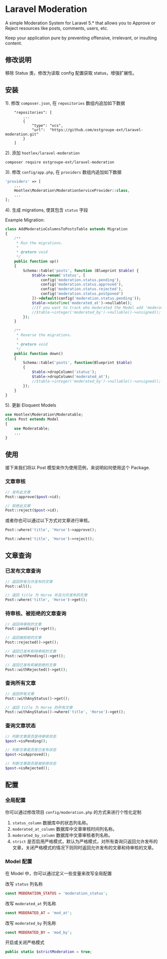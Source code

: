 # Laravel Moderation

A simple Moderation System for Laravel 5.* that allows you to Approve or Reject resources like posts, comments, users, etc.

Keep your application pure by preventing offensive, irrelevant, or insulting content.

## 修改说明

移除 Status 类，修改为读取 config 配置获取 status，增强扩展性。

## 安装

1). 修改 `composer.json`, 在 `repositories` 数组内追加如下数据

```
    "repositories": [
        ...
        {
            "type": "vcs",
            "url":  "https://github.com/estgroupe-ext/laravel-moderation.git"
        }
    ]
```

2). 添加 `hootlex/laravel-moderation`

```shell
composer require estgroupe-ext/laravel-moderation
```

3). 修改 `config/app.php`, 在 `providers` 数组内追加如下数据

```php
'providers' => [
    ...
    Hootlex\Moderation\ModerationServiceProvider::class,
    ...
];
```

4). 生成 migrations, 使其包含 `status` 字段

Example Migration:
```php
class AddModeratioColumnsToPostsTable extends Migration
{
    /**
     * Run the migrations.
     *
     * @return void
     */
    public function up()
    {
        Schema::table('posts', function (Blueprint $table) {
            $table->enum('status', [
                config('moderation.status.pending'),
                config('moderation.status.approved'),
                config('moderation.status.rejected'),
                config('moderation.status.postponed')
            ])->default(config('moderation.status.pending'));
            $table->dateTime('moderated_at')->nullable();
            //If you want to track who moderated the Model add 'moderated_by' too.
            //$table->integer('moderated_by')->nullable()->unsigned();
        });
    }

    /**
     * Reverse the migrations.
     *
     * @return void
     */
    public function down()
    {
        Schema::table('posts', function(Blueprint $table)
        {
            $table->dropColumn('status');
            $table->dropColumn('moderated_at');
            //$table->integer('moderated_by')->nullable()->unsigned();
        });
    }
}
```

5). 更新 Eloquent Models

```php
use Hootlex\Moderation\Moderatable;
class Post extends Model
{
    use Moderatable;
    ...
}
```

## 使用

接下来我们将以 Post 模型来作为使用范例，来说明如何使用这个 Package.

### 文章审核

```php
// 发布此文章
Post::approve($post->id);

// 拒绝此文章
Post::reject($post->id);
```

或者你也可以通过以下方式对文章进行审核。

```php
Post::where('title', 'Horse')->approve();

Post::where('title', 'Horse')->reject();
```

## 文章查询

### 已发布文章查询

```php
// 返回所有允许发布的文章
Post::all();

// 返回 title 为 Horse 并且允许发布的文章
Post::where('title', 'Horse')->get();
```

### 待审核、被拒绝的文章查询

```php
// 返回待审核的文章
Post::pending()->get();

// 返回被拒绝的文章
Post::rejected()->get();

// 返回已发布和待审核的文章
Post::withPending()->get();

// 返回已发布和被拒绝的文章
Post::withRejected()->get();
```

### 查询所有文章
```php
// 返回所有文章
Post::withAnyStatus()->get();

// 返回 title 为 Horse 的所有文章
Post::withAnyStatus()->where('title', 'Horse')->get();
```

### 查询文章状态

```php
// 判断文章是否是待审核状态
$post->isPending();

// 判断文章是否是已发布状态
$post->isApproved();

// 判断文章是否是被拒绝状态
$post->isRejected();
```

## 配置

### 全局配置

你可以通过修改项目 `config/moderation.php` 的方式来进行个性化定制

1. `status_column` 数据库中的状态列名称。
2. `moderated_at_column` 数据库中文章审核时间列名称。
2. `moderated_by_column` 数据库中文章审核者列名称。
3. `strict` 是否启用严格模式，默认为严格模式，对所有查询只返回允许发布的文章，关闭严格模式的情况下则同时返回允许发布的文章和待审核的文章。

### Model 配置

在 Model 中，你可以通过定义一些变量来改写全局配置

改写 `status` 列名称

```php
const MODERATION_STATUS = 'moderation_status';
```

改写 `moderated_at` 列名称

```php
const MODERATED_AT = 'mod_at';
```

改写 `moderated_by` 列名称

```php
const MODERATED_BY = 'mod_by';
```

开启或关闭严格模式

```php
public static $strictModeration = true;
```